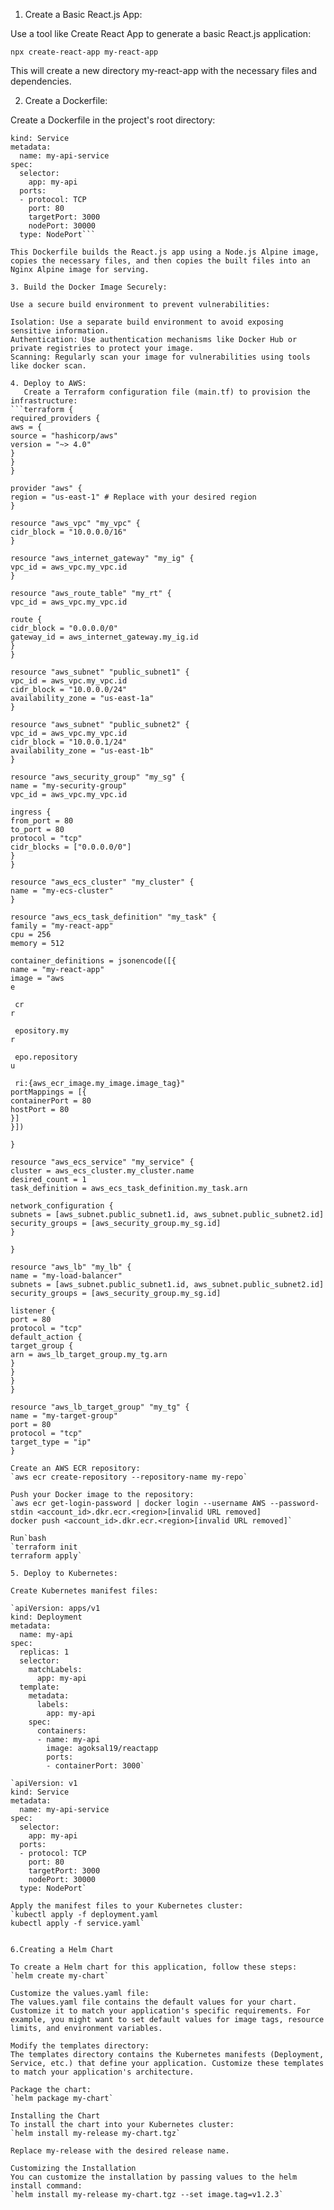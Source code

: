 1. Create a Basic React.js App:

Use a tool like Create React App to generate a basic React.js application:

`npx create-react-app my-react-app`

This will create a new directory my-react-app with the necessary files and dependencies.

2. Create a Dockerfile:

Create a Dockerfile in the project's root directory:

```apiVersion: v1
kind: Service
metadata:
  name: my-api-service
spec:
  selector:
    app: my-api
  ports:
  - protocol: TCP
    port: 80
    targetPort: 3000
    nodePort: 30000
  type: NodePort```

This Dockerfile builds the React.js app using a Node.js Alpine image, copies the necessary files, and then copies the built files into an Nginx Alpine image for serving.

3. Build the Docker Image Securely:

Use a secure build environment to prevent vulnerabilities:

Isolation: Use a separate build environment to avoid exposing sensitive information.
Authentication: Use authentication mechanisms like Docker Hub or private registries to protect your image.
Scanning: Regularly scan your image for vulnerabilities using tools like docker scan.

4. Deploy to AWS:
   Create a Terraform configuration file (main.tf) to provision the infrastructure:
```terraform {
required_providers {
aws = {
source = "hashicorp/aws"
version = "~> 4.0"
}
}
}

provider "aws" {
region = "us-east-1" # Replace with your desired region
}   

resource "aws_vpc" "my_vpc" {
cidr_block = "10.0.0.0/16"
}

resource "aws_internet_gateway" "my_ig" {
vpc_id = aws_vpc.my_vpc.id
}

resource "aws_route_table" "my_rt" {
vpc_id = aws_vpc.my_vpc.id   

route {
cidr_block = "0.0.0.0/0"
gateway_id = aws_internet_gateway.my_ig.id
}
}   

resource "aws_subnet" "public_subnet1" {
vpc_id = aws_vpc.my_vpc.id
cidr_block = "10.0.0.0/24"
availability_zone = "us-east-1a"
}

resource "aws_subnet" "public_subnet2" {
vpc_id = aws_vpc.my_vpc.id
cidr_block = "10.0.0.1/24"
availability_zone = "us-east-1b"
}

resource "aws_security_group" "my_sg" {
name = "my-security-group"
vpc_id = aws_vpc.my_vpc.id

ingress {
from_port = 80
to_port = 80
protocol = "tcp"
cidr_blocks = ["0.0.0.0/0"]
}
}

resource "aws_ecs_cluster" "my_cluster" {
name = "my-ecs-cluster"
}

resource "aws_ecs_task_definition" "my_task" {
family = "my-react-app"
cpu = 256
memory = 512

container_definitions = jsonencode([{
name = "my-react-app"
image = "aws 
e
​
 cr 
r
​
 epository.my 
r
​
 epo.repository 
u
​
 ri:{aws_ecr_image.my_image.image_tag}"
portMappings = [{
containerPort = 80
hostPort = 80
}]
}])

}

resource "aws_ecs_service" "my_service" {
cluster = aws_ecs_cluster.my_cluster.name
desired_count = 1
task_definition = aws_ecs_task_definition.my_task.arn

network_configuration {
subnets = [aws_subnet.public_subnet1.id, aws_subnet.public_subnet2.id]
security_groups = [aws_security_group.my_sg.id]
}   

}

resource "aws_lb" "my_lb" {
name = "my-load-balancer"
subnets = [aws_subnet.public_subnet1.id, aws_subnet.public_subnet2.id]
security_groups = [aws_security_group.my_sg.id]

listener {
port = 80
protocol = "tcp"
default_action {
target_group {
arn = aws_lb_target_group.my_tg.arn
}
}
}
}

resource "aws_lb_target_group" "my_tg" {
name = "my-target-group"
port = 80
protocol = "tcp"
target_type = "ip"
} 

Create an AWS ECR repository:
`aws ecr create-repository --repository-name my-repo`

Push your Docker image to the repository:
`aws ecr get-login-password | docker login --username AWS --password-stdin <account_id>.dkr.ecr.<region>[invalid URL removed]
docker push <account_id>.dkr.ecr.<region>[invalid URL removed]`

Run`bash
`terraform init
terraform apply`

5. Deploy to Kubernetes:

Create Kubernetes manifest files:

`apiVersion: apps/v1
kind: Deployment
metadata:
  name: my-api
spec:
  replicas: 1
  selector:
    matchLabels:
      app: my-api
  template:
    metadata:
      labels:
        app: my-api
    spec:
      containers:
      - name: my-api
        image: agoksal19/reactapp
        ports:
        - containerPort: 3000`

`apiVersion: v1
kind: Service
metadata:
  name: my-api-service
spec:
  selector:
    app: my-api
  ports:
  - protocol: TCP
    port: 80
    targetPort: 3000
    nodePort: 30000
  type: NodePort`

Apply the manifest files to your Kubernetes cluster:
`kubectl apply -f deployment.yaml
kubectl apply -f service.yaml`


6.Creating a Helm Chart

To create a Helm chart for this application, follow these steps:
`helm create my-chart`

Customize the values.yaml file:
The values.yaml file contains the default values for your chart. Customize it to match your application's specific requirements. For example, you might want to set default values for image tags, resource limits, and environment variables.

Modify the templates directory:
The templates directory contains the Kubernetes manifests (Deployment, Service, etc.) that define your application. Customize these templates to match your application's architecture.

Package the chart:
`helm package my-chart`

Installing the Chart
To install the chart into your Kubernetes cluster:
`helm install my-release my-chart.tgz`

Replace my-release with the desired release name.

Customizing the Installation
You can customize the installation by passing values to the helm install command:
`helm install my-release my-chart.tgz --set image.tag=v1.2.3`













 









   
   

